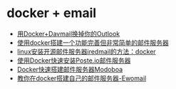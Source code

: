 # docker + email

- [用Docker+Davmail换掉你的Outlook](https://yq.aliyun.com/articles/224463)
- [使用docker搭建一个功能完善但非常简单的邮件服务器](http://aifei8.net/docker-23usv)
- [linux安装开源邮件服务器iredmail的方法：docker](https://www.cnblogs.com/shengulong/p/9133466.html)
- [使用Docker快速安装Poste.io邮件服务器](https://www.jianshu.com/p/c732b6cb14fa)
- [
Docker快速搭建邮件服务器Modoboa](https://blog.csdn.net/Aria_Miazzy/article/details/85158619)
- [教你在docker搭建自己的邮件服务器-Ewomail](https://blog.csdn.net/orchidofocean/article/details/82917023)